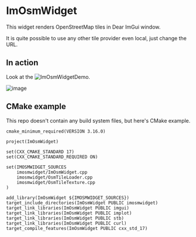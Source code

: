 # ImOsmWidget
This widget renders OpenStreetMap tiles in Dear ImGui window.

It is quite possible to use any other tile provider even local, just change the URL.

## In action
Look at the ![ImOsmWidgetDemo](https://github.com/gorbatschow/ImOsmWidgetDemo).

![image](https://github.com/gorbatschow/ImOsmWidgetDemo/blob/master/doc/screenshot.png?raw=true)

## CMake example
This repo doesn't contain any build system files, but here's CMake example.
~~~
cmake_minimum_required(VERSION 3.16.0)

project(ImOsmWidget)

set(CXX_CMAKE_STANDARD 17)
set(CXX_CMAKE_STANDARD_REQUIRED ON)

set(IMOSMWIDGET_SOURCES
    imosmwidget/ImOsmWidget.cpp
    imosmwidget/OsmTileLoader.cpp
    imosmwidget/OsmTileTexture.cpp
)

add_library(ImOsmWidget ${IMOSMWIDGET_SOURCES})
target_include_directories(ImOsmWidget PUBLIC imosmwidget)
target_link_libraries(ImOsmWidget PUBLIC imgui)
target_link_libraries(ImOsmWidget PUBLIC implot)
target_link_libraries(ImOsmWidget PUBLIC stb)
target_link_libraries(ImOsmWidget PUBLIC curl)
target_compile_features(ImOsmWidget PUBLIC cxx_std_17)
~~~
